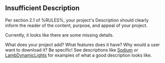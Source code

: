 ## Insufficient Description

Per section 2.1 of %RULES%, your project's Description should clearly inform the reader of the content, purpose, and appeal of your project.

Currently, it looks like there are some missing details.

What does your project add? What features does it have? Why would a user want to download it? Be specific!
See descriptions like [Sodium](https://modrinth.com/mod/sodium) or [LambDynamicLights](https://modrinth.com/mod/lambdynamiclights) for examples of what a good description looks like.
